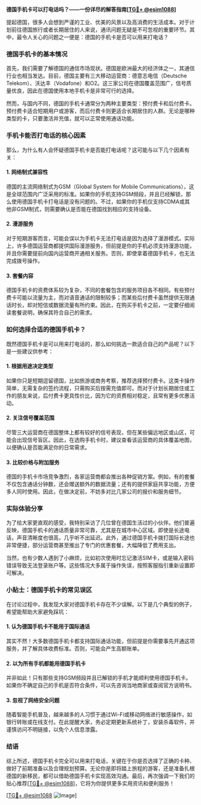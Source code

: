 **德国手机卡可以打电话吗？——一份详尽的解答指南[[TG💪+ @esim1088](https://t.me/s/esim1088)]**

提起德国，很多人会想到严谨的工业、优美的风景以及高消费的生活成本。对于计划前往德国旅行或者长期居住的人来说，通讯问题无疑是不可忽视的重要环节。其中，最令人关心的问题之一便是：德国的手机卡是否可以用来打电话？

### 德国手机卡的基本情况

首先，我们需要了解德国的通信市场现状。德国是欧洲最大的经济体之一，其通信行业也相当发达。目前，德国主要有三大移动运营商：德意志电信（Deutsche Telekom）、沃达丰（Vodafone）和O2。这三家公司在德国覆盖范围广，信号质量优良，因此在德国使用本地手机卡是非常可行的选择。

然而，与国内不同，德国的手机卡通常分为两种主要类型：预付费卡和后付费卡。预付费卡适合短期用户或游客，而后付费卡则更适合长期居住的人群。无论是哪种类型的卡，只要激活并充值，就可以正常使用通话功能。

### 手机卡能否打电话的核心因素

那么，为什么有人会怀疑德国手机卡是否能打电话呢？这可能与以下几个因素有关：

#### 1. **网络制式兼容性**
德国的主流网络制式为GSM（Global System for Mobile Communications），这是全球范围内广泛采用的标准。如果你的手机支持GSM频段，并且已经解锁，那么使用德国手机卡打电话是没有问题的。不过，如果你的手机仅支持CDMA或其他非GSM制式，则需要确认是否能在德国找到相应的支持设备。

#### 2. **漫游服务**
对于短期游客而言，可能会误以为手机卡无法打电话是因为选择了漫游模式。实际上，许多德国运营商都提供国际漫游服务，但前提是你的手机必须支持漫游功能，并且你需要提前向国内运营商开通相关服务。否则，即使拿着德国手机卡，也无法完成拨号操作。

#### 3. **套餐内容**
德国手机卡的资费体系较为复杂，不同的套餐包含的服务项目各不相同。有些预付费卡可能以流量为主，而对语音通话的限制较多；而某些后付费卡虽然提供无限通话时长，却对短信或数据流量有所约束。因此，在购买手机卡之前，一定要仔细阅读套餐说明，确保其符合自己的需求。

### 如何选择合适的德国手机卡？

既然德国手机卡是可以用来打电话的，那么如何挑选一款适合自己的产品呢？以下是一些建议供参考：

#### 1. **根据用途决定类型**
如果你只是短期逗留德国，比如旅游或商务考察，推荐选择预付费卡。这类卡操作简单，无需复杂的签约流程，只需购买后按需充值即可。而对于计划长期居住或工作的朋友来说，后付费卡更具性价比，因为它的资费相对稳定，且常有更多优惠活动。

#### 2. **关注信号覆盖范围**
尽管三大运营商在德国整体上都有较好的信号表现，但在某些偏远地区或山区，可能会出现信号盲区。因此，在选购手机卡时，建议查看该运营商的具体覆盖地图，以便确认是否能满足你的日常需求。

#### 3. **比较价格与附加服务**
德国的手机卡市场竞争激烈，各家运营商都会推出各种促销方案。例如，有的套餐不仅包含通话分钟数，还会赠送额外的数据流量；还有的提供家庭共享功能，方便多人同时使用。因此，在做决定前，不妨多对比几家公司的报价和服务细节。

### 实际体验分享

为了给大家更直观的感受，我特别采访了几位曾在德国生活过的小伙伴。他们普遍反映，德国手机卡的通话质量非常可靠，尤其是在城市中心区域。即使是长途电话，声音清晰度也很高，几乎听不出延迟。此外，通过德国手机卡拨打国际长途也非常便捷，部分运营商甚至推出了专门的优惠套餐，大幅降低了费用支出。

当然，也有少数人遇到了小麻烦，比如初次使用时忘记激活SIM卡，或是输入密码错误导致无法登录账户等。这些情况大多属于操作失误，按照客服指引重新设置即可解决。

### 小贴士：德国手机卡的常见误区

在讨论过程中，我发现大家对德国手机卡存在不少误解。以下是几个典型的例子，希望能帮助大家避免踩坑：

#### 1. **认为德国手机卡不能用于国际通话**
其实不然！大多数德国手机卡都支持国际通话功能，但前提是你需要事先开通这项服务，并了解具体收费标准。否则，可能会产生高额账单。

#### 2. **以为所有手机都能用德国手机卡**
并非如此！只有那些支持GSM频段并且已解锁的手机才能顺利使用德国手机卡。如果你不确定自己的手机是否符合条件，可以先咨询当地商家或查阅官方说明书。

#### 3. **忽视了网络安全问题**
随着智能手机普及，越来越多的人习惯于通过Wi-Fi或移动网络进行敏感操作，如银行转账或在线支付。在此提醒大家，务必定期更新系统补丁，安装杀毒软件，并谨慎访问不明链接，以免个人信息泄露。

### 结语

综上所述，德国手机卡完全可以用来打电话，关键在于你是否选择了正确的卡种、做好了前期准备以及合理规划预算。无论你是即将踏上旅程的游客，还是准备扎根德国的新移民，都可以借助德国手机卡实现高效沟通。最后，再次强调一下我们的贴心推荐[[TG💪+ @esim1088](https://t.me/s/esim1088)]，它将为你提供更多实用资讯和便利服务！

[[TG💪+ @esim1088](https://t.me/s/esim1088) ![Image](https://i.postimg.cc/4NQfJmqS/Snipaste-2025-05-13-00-14-12.png)]
